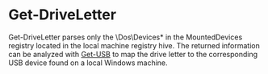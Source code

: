 # Get-DriveLetter
Get-DriveLetter parses only the \Dos\Devices\* in the MountedDevices registry located in the local machine registry hive. The returned information can be analyzed with [Get-USB](https://github.com/adaminfosec/Get-USB) to map the drive letter to the corresponding USB device found on a local Windows machine.
